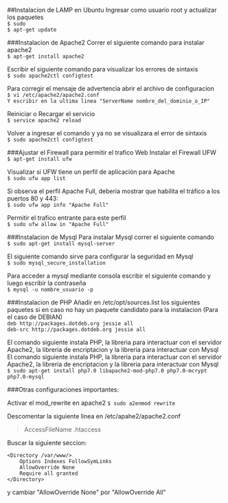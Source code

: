 ##Instalacion de LAMP en Ubuntu
Ingresar como usuario root y actualizar los paquetes  
`$ sudo`  
`$ apt-get update` 

###Instalacion de Apache2
Correr el siguiente comando para instalar apache2  
`$ apt-get install apache2`  

Escribir el siguiente comando para visualizar los errores de sintaxis  
`$ sudo apache2ctl configtest`  

Para corregir el mensaje de advertencia abrir el archivo de configuracion  
`$ vi /etc/apache2/apache2.conf`  
`Y escribir en la ultima linea "ServerName nombre_del_dominio_o_IP"`  

Reiniciar o Recargar el servicio  
`$ service apache2 reload`  

Volver a ingresar el comando y ya no se visualizara el error de sintaxis  
`$ sudo apache2ctl configtest`  

###Ajustar el Firewall para permitir el trafico Web
Instalar el Firewall UFW  
`$ apt-get install ufw`  

Visualizar si UFW tiene un perfil de aplicación para Apache  
`$ sudo ufw app list`  

Si observa el perfil Apache Full, deberia mostrar que habilita el tráfico a los puertos 80 y 443:  
`$ sudo ufw app info "Apache Full"`  

Permitir el trafico entrante para este perfil  
`$ sudo ufw allow in "Apache Full"`  

###Instalacion de Mysql 
Para instalar Mysql correr el siguiente comando  
`$ sudo apt-get install mysql-server`  

El siguiente comando sirve para configurar la seguridad en Mysql  
`$ sudo mysql_secure_installation`  

Para acceder a mysql mediante consola escribir el siguiente comando y luego escribir la contraseña  
`$ mysql -u nombre_usuario -p`  

###Instalacion de PHP
Añadir en /etc/opt/sources.list los siguientes paquetes si en caso no hay un paquete candidato para la instalacion (Para el caso de DEBIAN)  
`deb http://packages.dotdeb.org jessie all`  
`deb-src http://packages.dotdeb.org jessie all`  
    
El comando siguiente instala PHP, la libreria para interactuar con el servidor Apache2, la libreria de encriptacion y la libreria para interactuar con Mysql  
El comando siguiente instala PHP, la libreria para interactuar con el servidor Apache2, la libreria de encriptacion y la libreria para interactuar con Mysql  
`$ sudo apt-get install php7.0 libapache2-mod-php7.0 php7.0-mcrypt php7.0-mysql`

###Otras configuraciones importantes:  

Activar el mod_rewrite en apache2
`$ sudo a2enmod rewrite`  

Descomentar la siguiente linea en /etc/apahe2/apache2.conf
>AccessFileName .htaccess

Buscar la siguiente seccion:  

    <Directory /var/www/>  
        Options Indexes FollowSymLinks  
        AllowOverride None  
        Require all granted  
    </Directory>  

y cambiar "AllowOverride None" por "AllowOverride All"
